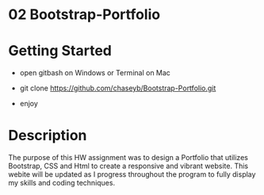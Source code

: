 # 02 Bootstrap-Portfolio

# Getting Started

* open gitbash on Windows or Terminal on Mac
   
* git clone https://github.com/chaseyb/Bootstrap-Portfolio.git

* enjoy

# Description

The purpose of this HW assignment was to design a Portfolio that utilizes Bootstrap, CSS and Html to create a responsive and vibrant website. This webite will be updated as I progress throughout the program to fully display my skills and coding techniques.
